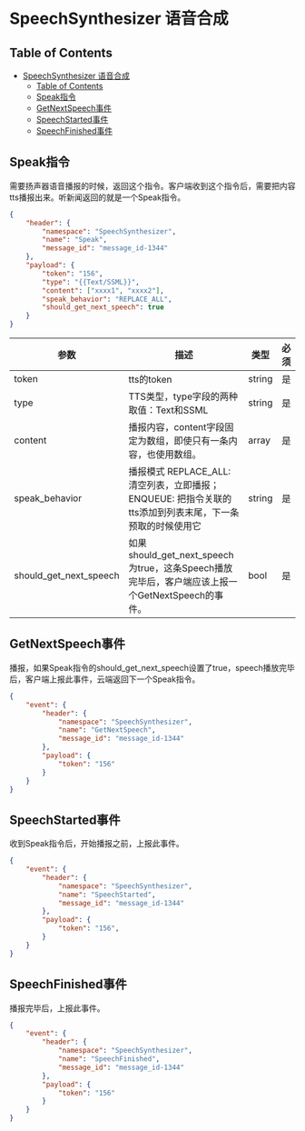 # SpeechSynthesizer 语音合成

## Table of Contents


   * [SpeechSynthesizer 语音合成](#speechsynthesizer-语音合成)
      * [Table of Contents](#table-of-contents)
      * [Speak指令](#speak指令)
      * [GetNextSpeech事件](#getnextspeech事件)
      * [SpeechStarted事件](#speechstarted事件)
      * [SpeechFinished事件](#speechfinished事件)


## Speak指令
需要扬声器语音播报的时候，返回这个指令。客户端收到这个指令后，需要把内容tts播报出来。听新闻返回的就是一个Speak指令。
```json
{
    "header": {
        "namespace": "SpeechSynthesizer",
        "name": "Speak",
        "message_id": "message_id-1344"
    },
    "payload": {
        "token": "156",
        "type": "{{Text/SSML}}",
        "content": ["xxxx1", "xxxx2"],
        "speak_behavior": "REPLACE_ALL",
        "should_get_next_speech": true
    }
}
```
参数    | 描述    | 类型    | 必须
--- | --- | --- | ---
token   | tts的token | string  | 是
type    | TTS类型，type字段的两种取值：Text和SSML| string  | 是
content | 播报内容，content字段固定为数组，即使只有一条内容，也使用数组。| array   | 是
speak_behavior | 播报模式 REPLACE_ALL: 清空列表，立即播报；ENQUEUE: 把指令关联的tts添加到列表末尾，下一条预取的时候使用它 | string  | 是
should_get_next_speech  | 如果should_get_next_speech为true，这条Speech播放完毕后，客户端应该上报一个GetNextSpeech的事件。 | bool    | 是

## GetNextSpeech事件
播报，如果Speak指令的should_get_next_speech设置了true，speech播放完毕后，客户端上报此事件，云端返回下一个Speak指令。
```json
{
    "event": {
        "header": {
            "namespace": "SpeechSynthesizer",
            "name": "GetNextSpeech",
            "message_id": "message_id-1344"
        },
        "payload": {
            "token": "156"
        }
    }
}
```
## SpeechStarted事件
收到Speak指令后，开始播报之前，上报此事件。
```json
{
    "event": {
        "header": {
            "namespace": "SpeechSynthesizer",
            "name": "SpeechStarted",
            "message_id": "message_id-1344"
        },
        "payload": {
            "token": "156",   
        }
    }
}
```

## SpeechFinished事件
播报完毕后，上报此事件。
```json
{
    "event": {
        "header": {
            "namespace": "SpeechSynthesizer",
            "name": "SpeechFinished",
            "message_id": "message_id-1344"
        },
        "payload": {
            "token": "156"
        }
    }
}
```


